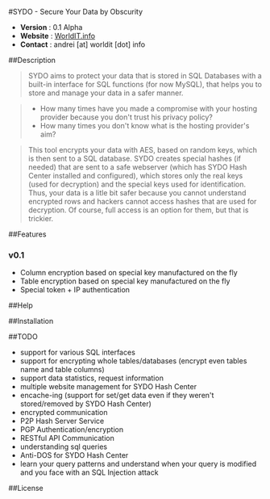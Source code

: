 #SYDO - Secure Your Data by Obscurity
* __Version__ : 0.1 Alpha
* __Website__ : [WorldIT.info](http://www.worldit.info)
* __Contact__ : andrei [at] worldit [dot] info

##Description

> SYDO aims to protect your data that is stored in SQL Databases with a built-in interface for SQL functions (for now MySQL), that helps you to store and manage your data in a safer manner. 

> * How many times have you made a compromise with your hosting provider because you don't trust his privacy policy? 
> * How many times you don't know what is the hosting provider's aim? 

> This tool encrypts your data with AES, based on random keys, which is then sent to a SQL database. SYDO creates special hashes (if needed) that are sent to a safe webserver (which has SYDO Hash Center installed and configured), which stores only the real keys (used for decryption) and the special keys used for identification. Thus, your data is a litle bit safer because you cannot understand encrypted rows and hackers cannot access hashes that are used for decryption. Of course, full access is an option for them, but that is trickier. 


##Features
### v0.1 
  - Column encryption based on special key manufactured on the fly
  - Table encryption based on special key manufactured on the fly
  - Special token + IP authentication

##Help

##Installation

##TODO
- support for various SQL interfaces
- support for encrypting whole tables/databases (encrypt even tables name and table columns)
- support data statistics, request information
- multiple website management for SYDO Hash Center
- encache-ing (support for set/get data even if they weren't stored/removed by SYDO Hash Center)
- encrypted communication
- P2P Hash Server Service
- PGP Authentication/encryption
- RESTful API Communication
- understanding sql queries
- Anti-DOS for SYDO Hash Center
- learn your query patterns and understand when your query is modified and you face with an SQL Injection attack

##License